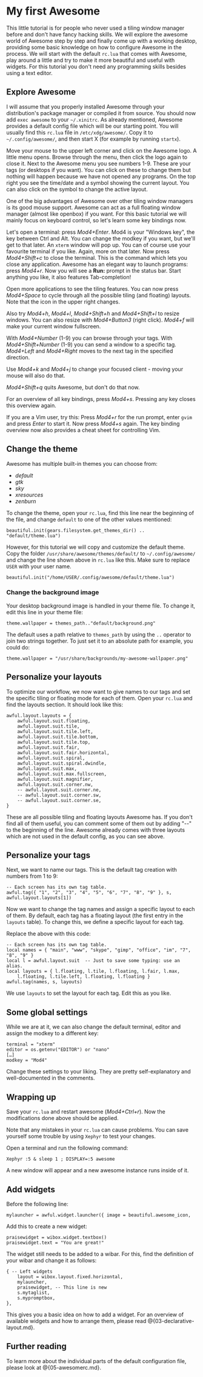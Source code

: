 # My first Awesome

This little tutorial is for people who never used a tiling window manager before
and don't have fancy hacking skills. We will explore the awesome world of
Awesome step by step and finally come up with a working desktop, providing some
basic knowledge on how to configure Awesome in the process. We will start with
the default `rc.lua` that comes with Awesome, play around a little and try to
make it more beautiful and useful with widgets. For this tutorial you don't need
any programming skills besides using a text editor.

## Explore Awesome

I will assume that you properly installed Awesome through your distribution's
package manager or compiled it from source. You should now add `exec awesome` to
your `~/.xinitrc`. As already mentioned, Awesome provides a default config file
which will be our starting point. You will usually find this `rc.lua` file in
`/etc/xdg/awesome/`. Copy it to `~/.config/awesome/`, and then start X (for
example by running `startx`).

Move your mouse to the upper left corner and click on the Awesome logo. A little
menu opens. Browse through the menu, then click the logo again to close it. Next
to the Awesome menu you see numbers 1-9. These are your tags (or desktops if you
want). You can click on these to change them but nothing will happen because we
have not opened any programs. On the top right you see the time/date and a
symbol showing the current layout. You can also click on the symbol to change
the active layout.

One of the big advantages of Awesome over other tiling window managers is its
good mouse support. Awesome can act as a full floating window manager (almost
like openbox) if you want. For this basic tutorial we will mainly focus on
keyboard control, so let's learn some key bindings now.

Let's open a terminal: press *Mod4+Enter*. Mod4 is your "Windows key", the key
between Ctrl and Alt. You can change the modkey if you want, but we'll get to
that later. An `xterm` window will pop up. You can of course use your favourite
terminal if you like. Again, more on that later. Now press *Mod4+Shift+c* to
close the terminal. This is the command which lets you close any application.
Awesome has an elegant way to launch programs: press *Mod4+r*. Now you will
see a **Run:** prompt in the status bar. Start anything you like, it also
features Tab-completion!

Open more applications to see the tiling features.
You can now press *Mod4+Space* to cycle through all the possible tiling (and
floating) layouts. Note that the icon in the upper right changes.

Also try *Mod4+h*, *Mod4+l*, *Mod4+Shift+h* and *Mod4+Shift+l* to resize
windows. You can also resize with *Mod4+Button3* (right click). *Mod4+f* will
make your current window fullscreen.

With *Mod4+Number* (1-9) you can browse through your tags. With
*Mod4+Shift+Number* (1-9) you can send a window to a specific tag. *Mod4+Left*
and *Mod4+Right* moves to the next tag in the specified direction.

Use *Mod4+k* and *Mod4+j* to change your focused client - moving your mouse will
also do that.

*Mod4+Shift+q* quits Awesome, but don't do that now.

For an overview of all key bindings, press *Mod4+s*. Pressing any key closes
this overview again.

If you are a Vim user, try this: Press *Mod4+r* for the run prompt, enter
`gvim` and press *Enter* to start it. Now press *Mod4+s*  again. The key binding
overview now also provides a cheat sheet for controlling Vim.

## Change the theme

Awesome has multiple built-in themes you can choose from:

* *default*
* *gtk*
* *sky*
* *xresources*
* *zenburn*

To change the theme, open your `rc.lua`, find this line near the beginning of
the file, and change `default` to one of the other values mentioned:

    beautiful.init(gears.filesystem.get_themes_dir() .. "default/theme.lua")

However, for this tutorial we will copy and customize the default theme.
Copy the folder `/usr/share/awesome/themes/default/` to `~/.config/awesome/`
and change the line shown above in `rc.lua` like this. Make sure to replace
`USER` with your user name.

    beautiful.init("/home/USER/.config/awesome/default/theme.lua")

### Change the background image

Your desktop background image is handled in your theme file. To change it, edit
this line in your theme file:

    theme.wallpaper = themes_path.."default/background.png"

The default uses a path relative to `themes_path` by using the `..` operator to
join two strings together. To just set it to an absolute path for example,
you could do:

    theme.wallpaper = "/usr/share/backgrounds/my-awesome-wallpaper.png"

## Personalize your layouts

To optimize our workflow, we now want to give names to our tags and set the
specific tiling or floating mode for each of them.
Open your `rc.lua` and find the layouts section. It should look like this:

    awful.layout.layouts = {
        awful.layout.suit.floating,
        awful.layout.suit.tile,
        awful.layout.suit.tile.left,
        awful.layout.suit.tile.bottom,
        awful.layout.suit.tile.top,
        awful.layout.suit.fair,
        awful.layout.suit.fair.horizontal,
        awful.layout.suit.spiral,
        awful.layout.suit.spiral.dwindle,
        awful.layout.suit.max,
        awful.layout.suit.max.fullscreen,
        awful.layout.suit.magnifier,
        awful.layout.suit.corner.nw,
        -- awful.layout.suit.corner.ne,
        -- awful.layout.suit.corner.sw,
        -- awful.layout.suit.corner.se,
    }

These are all possible tiling and floating layouts Awesome has. If you don't
find all of them useful, you can comment some of them out by adding "--"
to the beginning of the line. Awesome already comes with three layouts which are
not used in the default config, as you can see above.

## Personalize your tags

Next, we want to name our tags. This is the default tag creation with numbers
from 1 to 9:

    -- Each screen has its own tag table.
    awful.tag({ "1", "2", "3", "4", "5", "6", "7", "8", "9" }, s, awful.layout.layouts[1])

Now we want to change the tag names and assign a specific layout to each of
them. By default, each tag has a floating layout (the first entry in the
`layouts` table). To change this, we define a specific layout for each tag.

Replace the above with this code:

    -- Each screen has its own tag table.
    local names = { "main", "www", "skype", "gimp", "office", "im", "7", "8", "9" }
    local l = awful.layout.suit  -- Just to save some typing: use an alias.
    local layouts = { l.floating, l.tile, l.floating, l.fair, l.max,
        l.floating, l.tile.left, l.floating, l.floating }
    awful.tag(names, s, layouts)

We use `layouts` to set the layout for each tag. Edit this as you like.

## Some global settings

While we are at it, we can also change the default terminal, editor and assign
the modkey to a different key:

    terminal = "xterm"
    editor = os.getenv("EDITOR") or "nano"
    […]
    modkey = "Mod4"

Change these settings to your liking. They are pretty self-explanatory and
well-documented in the comments.

## Wrapping up

Save your `rc.lua` and restart awesome (*Mod4+Ctrl+r*). Now the modifications
done above should be applied.

Note that any mistakes in your `rc.lua` can cause problems. You can save
yourself some trouble by using `Xephyr` to test your changes.

Open a terminal and run the following command:

    Xephyr :5 & sleep 1 ; DISPLAY=:5 awesome

A new window will appear and a new awesome instance runs inside of it.

## Add widgets

Before the following line:

    mylauncher = awful.widget.launcher({ image = beautiful.awesome_icon,

Add this to create a new widget:

    praisewidget = wibox.widget.textbox()
    praisewidget.text = "You are great!"

The widget still needs to be added to a wibar. For this, find the definition of
your wibar and change it as follows:

    { -- Left widgets
        layout = wibox.layout.fixed.horizontal,
        mylauncher,
        praisewidget, -- This line is new
        s.mytaglist,
        s.mypromptbox,
    },

This gives you a basic idea on how to add a widget. For an overview of available
widgets and how to arrange them, please read @{03-declarative-layout.md}.

## Further reading

To learn more about the individual parts of the default configuration file,
please look at @{05-awesomerc.md}.
